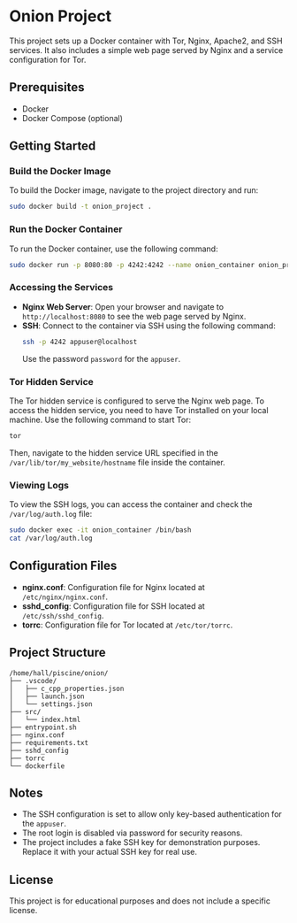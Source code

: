 # Onion Project

This project sets up a Docker container with Tor, Nginx, Apache2, and SSH services. It also includes a simple web page served by Nginx and a service configuration for Tor.

## Prerequisites

- Docker
- Docker Compose (optional)

## Getting Started

### Build the Docker Image

To build the Docker image, navigate to the project directory and run:

```sh
sudo docker build -t onion_project .
```

### Run the Docker Container

To run the Docker container, use the following command:

```sh
sudo docker run -p 8080:80 -p 4242:4242 --name onion_container onion_project
```

### Accessing the Services

- **Nginx Web Server**: Open your browser and navigate to `http://localhost:8080` to see the web page served by Nginx.
- **SSH**: Connect to the container via SSH using the following command:
  ```sh
  ssh -p 4242 appuser@localhost
  ```
  Use the password `password` for the `appuser`.

### Tor Hidden Service

The Tor hidden service is configured to serve the Nginx web page. To access the hidden service, you need to have Tor installed on your local machine. Use the following command to start Tor:

```sh
tor
```

Then, navigate to the hidden service URL specified in the `/var/lib/tor/my_website/hostname` file inside the container.

### Viewing Logs

To view the SSH logs, you can access the container and check the `/var/log/auth.log` file:

```sh
sudo docker exec -it onion_container /bin/bash
cat /var/log/auth.log
```

## Configuration Files

- **nginx.conf**: Configuration file for Nginx located at `/etc/nginx/nginx.conf`.
- **sshd_config**: Configuration file for SSH located at `/etc/ssh/sshd_config`.
- **torrc**: Configuration file for Tor located at `/etc/tor/torrc`.

## Project Structure

```
/home/hall/piscine/onion/
├── .vscode/
│   ├── c_cpp_properties.json
│   ├── launch.json
│   └── settings.json
├── src/
│   └── index.html
├── entrypoint.sh
├── nginx.conf
├── requirements.txt
├── sshd_config
├── torrc
└── dockerfile
```

## Notes

- The SSH configuration is set to allow only key-based authentication for the `appuser`.
- The root login is disabled via password for security reasons.
- The project includes a fake SSH key for demonstration purposes. Replace it with your actual SSH key for real use.

## License

This project is for educational purposes and does not include a specific license.